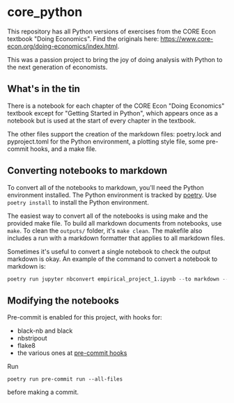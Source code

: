 # core_python

This repository has all Python versions of exercises from the CORE Econ textbook "Doing Economics". Find the originals here: https://www.core-econ.org/doing-economics/index.html.

This was a passion project to bring the joy of doing analysis with Python to the next generation of economists.

## What's in the tin

There is a notebook for each chapter of the CORE Econ "Doing Economics" textbook except for "Getting Started in Python", which appears once as a notebook but is used at the start of every chapter in the textbook.

The other files support the creation of the markdown files: poetry.lock and pyproject.toml for the Python environment, a plotting style file, some pre-commit hooks, and a make file.

## Converting notebooks to markdown

To convert all of the notebooks to markdown, you'll need the Python environment installed. The Python environment is tracked by [poetry](https://python-poetry.org/). Use `poetry install` to install the Python environment.

The easiest way to convert all of the notebooks is using make and the provided make file. To build all markdown documents from notebooks, use `make`. To clean the `outputs/` folder, it's `make clean`. The makefile also includes a run with a markdown formatter that applies to all markdown files.

Sometimes it's useful to convert a single notebook to check the output markdown is okay. An example of the command to convert a notebook to markdown is:

```python
poetry run jupyter nbconvert empirical_project_1.ipynb --to markdown --output empirical_project_1.md
```

## Modifying the notebooks

Pre-commit is enabled for this project, with hooks for:

- black-nb and black
- nbstripout
- flake8
- the various ones at [pre-commit hooks](https://github.com/pre-commit/pre-commit-hooks)

Run

```text
poetry run pre-commit run --all-files
```

before making a commit.
